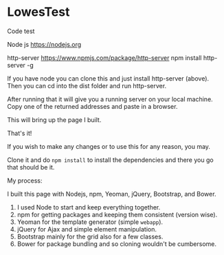 # LowesTest
Code test

Node js https://nodejs.org

http-server https://www.npmjs.com/package/http-server npm install http-server -g

If you have node you can clone this and just install http-server (above). Then you can cd into the dist folder and run http-server.

After running that it will give you a running server on your local machine. Copy one of the returned addresses and paste in a browser.

This will bring up the page I built.

That's it!

If you wish to make any changes or to use this for any reason, you may.

Clone it and do `npm install` to install the dependencies and there you go that should be it.

My process:

I built this page with Nodejs, npm, Yeoman, jQuery, Bootstrap, and Bower.

1. I used Node to start and keep everything together.
2. npm for getting packages and keeping them consistent (version wise).
3. Yeoman for the template generator (simple `webapp`).
4. jQuery for Ajax and simple element manipulation.
5. Bootstrap mainly for the grid also for a few classes.
6. Bower for package bundling and so cloning wouldn't be cumbersome.
